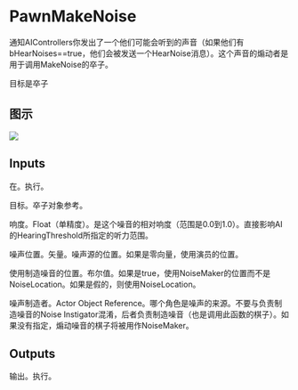 # PawnMakeNoise

通知AIControllers你发出了一个他们可能会听到的声音（如果他们有bHearNoises==true，他们会被发送一个HearNoise消息）。这个声音的煽动者是用于调用MakeNoise的卒子。

目标是卒子

## 图示

![]($-20221218-17480144.png)

## Inputs

在。执行。

目标。卒子对象参考。

响度。Float（单精度）。是这个噪音的相对响度（范围是0.0到1.0）。直接影响AI的HearingThreshold所指定的听力范围。

噪声位置。矢量。噪声源的位置。如果是零向量，使用演员的位置。

使用制造噪音的位置。布尔值。如果是true，使用NoiseMaker的位置而不是NoiseLocation。如果是假的，则使用NoiseLocation。

噪声制造者。Actor Object Reference。哪个角色是噪声的来源。不要与负责制造噪音的Noise Instigator混淆，后者负责制造噪音（也是调用此函数的棋子）。如果没有指定，煽动噪音的棋子将被用作NoiseMaker。 

## Outputs

输出。执行。
